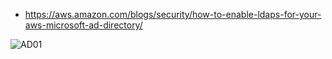 - https://aws.amazon.com/blogs/security/how-to-enable-ldaps-for-your-aws-microsoft-ad-directory/

![AD01](https://d2908q01vomqb2.cloudfront.net/22d200f8670dbdb3e253a90eee5098477c95c23d/2017/09/22/VS-Diagram1-0917-a.png "AD01")

